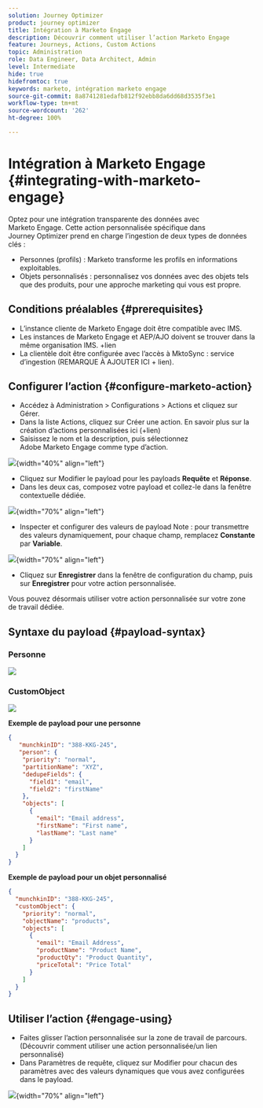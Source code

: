 ```yaml
---
solution: Journey Optimizer
product: journey optimizer
title: Intégration à Marketo Engage
description: Découvrir comment utiliser l’action Marketo Engage
feature: Journeys, Actions, Custom Actions
topic: Administration
role: Data Engineer, Data Architect, Admin
level: Intermediate
hide: true
hidefromtoc: true
keywords: marketo, intégration marketo engage
source-git-commit: 8a8741281edafb812f92ebb8da6dd68d3535f3e1
workflow-type: tm+mt
source-wordcount: '262'
ht-degree: 100%

---
```



# Intégration à Marketo Engage {#integrating-with-marketo-engage}

Optez pour une intégration transparente des données avec Marketo Engage. Cette action personnalisée spécifique dans Journey Optimizer prend en charge l’ingestion de deux types de données clés :

* Personnes (profils) : Marketo transforme les profils en informations exploitables.
* Objets personnalisés : personnalisez vos données avec des objets tels que des produits, pour une approche marketing qui vous est propre.

## Conditions préalables {#prerequisites}

* L’instance cliente de Marketo Engage doit être compatible avec IMS.
* Les instances de Marketo Engage et AEP/AJO doivent se trouver dans la même organisation IMS. +lien
* La clientèle doit être configurée avec l’accès à MktoSync : service d’ingestion (REMARQUE À AJOUTER ICI + lien).

## Configurer l’action {#configure-marketo-action}

* Accédez à Administration > Configurations > Actions et cliquez sur Gérer.
* Dans la liste Actions, cliquez sur Créer une action. En savoir plus sur la création d’actions personnalisées ici (+lien)
* Saisissez le nom et la description, puis sélectionnez Adobe Marketo Engage comme type d’action.

![](assets/engage-customaction-creation.png){width="40%" align="left"}

* Cliquez sur Modifier le payload pour les payloads **Requête** et **Réponse**.
* Dans les deux cas, composez votre payload et collez-le dans la fenêtre contextuelle dédiée.

![](assets/engage-customaction-payload.png){width="70%" align="left"}

* Inspecter et configurer des valeurs de payload
Note : pour transmettre des valeurs dynamiquement, pour chaque champ, remplacez **Constante** par **Variable**.

![](assets/engage-customaction-payload-fields.png){width="70%" align="left"}

* Cliquez sur **Enregistrer** dans la fenêtre de configuration du champ, puis sur **Enregistrer** pour votre action personnalisée.

Vous pouvez désormais utiliser votre action personnalisée sur votre zone de travail dédiée.


## Syntaxe du payload {#payload-syntax}

### Personne

![](assets/payload-person.png)

### CustomObject

![](assets/payload-customobject.png)


**Exemple de payload pour une personne**

```json
{
   "munchkinID": "388-KKG-245",  
   "person": {
    "priority": "normal",
    "partitionName": "XYZ",
    "dedupeFields": {
      "field1": "email",
      "field2": "firstName"
    },
    "objects": [
      {
        "email": "Email address",
        "firstName": "First name",
        "lastName": "Last name"
      }
    ]
  }
}
```

**Exemple de payload pour un objet personnalisé**

```json
{
  "munchkinID": "388-KKG-245", 
  "customObject": {
    "priority": "normal",
    "objectName": "products",
    "objects": [
      {
        "email": "Email Address",
        "productName": "Product Name",
        "productQty": "Product Quantity",
        "priceTotal": "Price Total"
      }
    ]
  }
}
```


## Utiliser l’action {#engage-using}

* Faites glisser l’action personnalisée sur la zone de travail de parcours. (Découvrir comment utiliser une action personnalisée/un lien personnalisé)
* Dans Paramètres de requête, cliquez sur Modifier pour chacun des paramètres avec des valeurs dynamiques que vous avez configurées dans le payload.

![](assets/engage-use-canvas.png){width="70%" align="left"}

